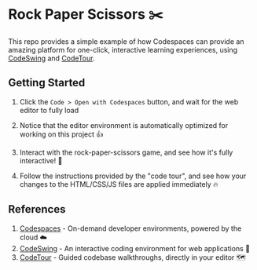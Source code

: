 # Rock Paper Scissors ✂️

This repo provides a simple example of how Codespaces can provide an amazing platform for one-click, interactive learning experiences, using [CodeSwing](https://aka.ms/codeswing) and [CodeTour](https://aka.ms/codetour). 

## Getting Started

1. Click the `Code > Open with Codespaces` button, and wait for the web editor to fully load

1. Notice that the  editor environment is automatically optimized for working on this project 👍

1. Interact with the rock-paper-scissors game, and see how it's fully interactive! 🚀

1. Follow the instructions provided by the "code tour", and see how your changes to the HTML/CSS/JS files are applied immediately 🔥

## References

1. [Codespaces](https://github.com/features/codespaces) - On-demand developer environments, powered by the cloud ☁️
1. [CodeSwing](https://aka.ms/codeswing) - An interactive coding environment for web applications 💃
1. [CodeTour](https://aka.ms/codetour) - Guided codebase walkthroughs, directly in your editor 🗺️

